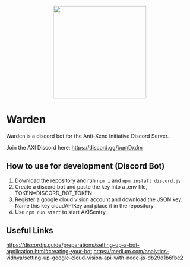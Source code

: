 <p align="center">
<img src="https://user-images.githubusercontent.com/85346345/128631152-1b2fb9d3-b5cf-4451-a287-a6a7124e1818.png" width="250">
</p>

# Warden

Warden is a discord bot for the Anti-Xeno Initiative Discord Server.

Join the AXI Discord here: https://discord.gg/bqmDxdm

## How to use for development (Discord Bot)

1. Download the repository and run `npm i` and `npm install discord.js`
2. Create a discord bot and paste the key into a .env file, TOKEN=DISCORD_BOT_TOKEN
3. Register a google cloud vision account and download the JSON key. Name this key cloudAPIKey and place it in the repository
4. Use `npm run start` to start AXISentry

## Useful Links
https://discordjs.guide/preparations/setting-up-a-bot-application.html#creating-your-bot
https://medium.com/analytics-vidhya/setting-up-google-cloud-vision-api-with-node-js-db29d1b6fbe2
